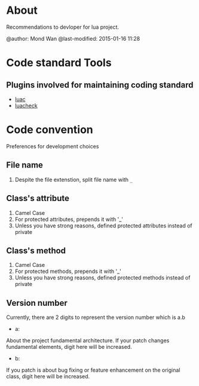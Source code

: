 # About

Recommendations to devloper for lua project.

@author: Mond Wan
@last-modified: 2015-01-16 11:28

# Code standard Tools

## Plugins involved for maintaining coding standard

* [luac][luac]
* [luacheck][luacheck]

# Code convention

Preferences for development choices

## File name

1. Despite the file extenstion, split file name with ```_```

## Class's attribute

1. Camel Case
2. For protected attributes, prepends it with '_'
3. Unless you have strong reasons, defined protected attributes instead of
private

## Class's method

1. Camel Case
2. For protected methods, prepends it with '_'
3. Unless you have strong reasons, defined protected methods instead of
private

## Version number

Currently, there are 2 digits to represent the version number which is a.b

* a:

About the project fundamental architecture. If your patch changes fundamental
elements, digit here will be increased.

* b:

If you patch is about bug fixing or feature enhancement on the original class,
digit here will be increased.

[luac]: http://www.lua.org/manual/4.0/luac.html
[luacheck]: https://code.google.com/p/lua-checker/
